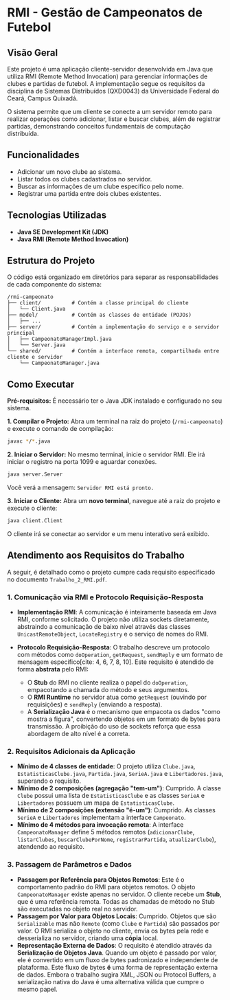 # RMI - Gestão de Campeonatos de Futebol

## Visão Geral

Este projeto é uma aplicação cliente-servidor desenvolvida em Java que utiliza RMI (Remote Method Invocation) para gerenciar informações de clubes e partidas de futebol. A implementação segue os requisitos da disciplina de Sistemas Distribuídos (QXD0043) da Universidade Federal do Ceará, Campus Quixadá.

O sistema permite que um cliente se conecte a um servidor remoto para realizar operações como adicionar, listar e buscar clubes, além de registrar partidas, demonstrando conceitos fundamentais de computação distribuída.

## Funcionalidades

* Adicionar um novo clube ao sistema.
* Listar todos os clubes cadastrados no servidor.
* Buscar as informações de um clube específico pelo nome.
* Registrar uma partida entre dois clubes existentes.

## Tecnologias Utilizadas

* **Java SE Development Kit (JDK)**
* **Java RMI (Remote Method Invocation)**

## Estrutura do Projeto

O código está organizado em diretórios para separar as responsabilidades de cada componente do sistema:

```
/rmi-campeonato
├── client/          # Contém a classe principal do cliente
│   └── Client.java
├── model/           # Contém as classes de entidade (POJOs)
│   ├── ...
├── server/          # Contém a implementação do serviço e o servidor principal
│   ├── CampeonatoManagerImpl.java
│   └── Server.java
└── shared/          # Contém a interface remota, compartilhada entre cliente e servidor
    └── CampeonatoManager.java
```

## Como Executar

**Pré-requisitos:** É necessário ter o Java JDK instalado e configurado no seu sistema.

**1. Compilar o Projeto:**
Abra um terminal na raiz do projeto (`/rmi-campeonato`) e execute o comando de compilação:
```bash
javac */*.java
```

**2. Iniciar o Servidor:**
No mesmo terminal, inicie o servidor RMI. Ele irá iniciar o registro na porta 1099 e aguardar conexões.
```bash
java server.Server
```
Você verá a mensagem: `Servidor RMI está pronto.`

**3. Iniciar o Cliente:**
Abra um **novo terminal**, navegue até a raiz do projeto e execute o cliente:
```bash
java client.Client
```
O cliente irá se conectar ao servidor e um menu interativo será exibido.

## Atendimento aos Requisitos do Trabalho

A seguir, é detalhado como o projeto cumpre cada requisito especificado no documento `Trabalho_2_RMI.pdf`.

### 1. Comunicação via RMI e Protocolo Requisição-Resposta

* **Implementação RMI**: A comunicação é inteiramente baseada em Java RMI, conforme solicitado. O projeto não utiliza sockets diretamente, abstraindo a comunicação de baixo nível através das classes `UnicastRemoteObject`, `LocateRegistry` e o serviço de nomes do RMI.

* **Protocolo Requisição-Resposta**: O trabalho descreve um protocolo com métodos como `doOperation`, `getRequest`, `sendReply` e um formato de mensagem específico[cite: 4, 6, 7, 8, 10]. Este requisito é atendido de forma **abstrata** pelo RMI:
    * O **Stub** do RMI no cliente realiza o papel do `doOperation`, empacotando a chamada do método e seus argumentos.
    * O **RMI Runtime** no servidor atua como `getRequest` (ouvindo por requisições) e `sendReply` (enviando a resposta).
    * A **Serialização Java** é o mecanismo que empacota os dados "como mostra a figura", convertendo objetos em um formato de bytes para transmissão. A proibição do uso de sockets  reforça que essa abordagem de alto nível é a correta.

### 2. Requisitos Adicionais da Aplicação 

* **Mínimo de 4 classes de entidade**: O projeto utiliza `Clube.java`, `EstatisticasClube.java`, `Partida.java`, `SerieA.java` e `Libertadores.java`, superando o requisito.
* **Mínimo de 2 composições (agregação "tem-um")**: Cumprido. A classe `Clube` possui uma lista de `EstatisticasClube` e as classes `SerieA` e `Libertadores` possuem um mapa de `EstatisticasClube`.
* **Mínimo de 2 composições (extensão "é-um")**: Cumprido. As classes `SerieA` e `Libertadores` implementam a interface `Campeonato`.
* **Mínimo de 4 métodos para invocação remota**: A interface `CampeonatoManager` define 5 métodos remotos (`adicionarClube`, `listarClubes`, `buscarClubePorNome`, `registrarPartida`, `atualizarClube`), atendendo ao requisito.

### 3. Passagem de Parâmetros e Dados

* **Passagem por Referência para Objetos Remotos**: Este é o comportamento padrão do RMI para objetos remotos. O objeto `CampeonatoManager` existe apenas no servidor. O cliente recebe um **Stub**, que é uma referência remota. Todas as chamadas de método no Stub são executadas no objeto real no servidor.
* **Passagem por Valor para Objetos Locais**: Cumprido. Objetos que são `Serializable` mas não `Remote` (como `Clube` e `Partida`) são passados por valor. O RMI serializa o objeto no cliente, envia os bytes pela rede e desserializa no servidor, criando uma **cópia** local.
* **Representação Externa de Dados**: O requisito é atendido através da **Serialização de Objetos Java**. Quando um objeto é passado por valor, ele é convertido em um fluxo de bytes padronizado e independente de plataforma. Este fluxo de bytes **é** uma forma de representação externa de dados. Embora o trabalho sugira XML, JSON ou Protocol Buffers, a serialização nativa do Java é uma alternativa válida que cumpre o mesmo papel.
